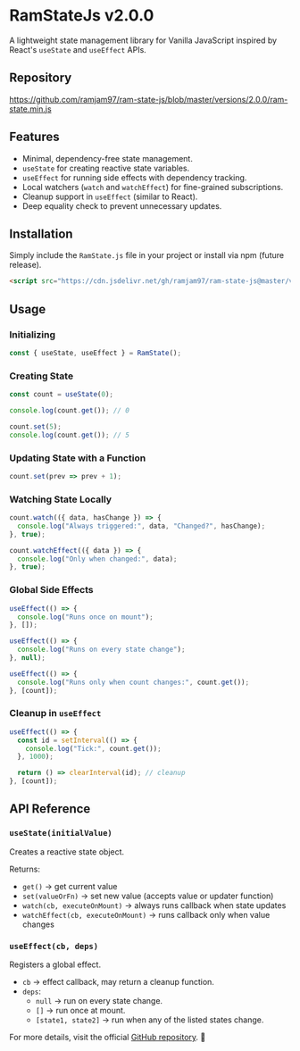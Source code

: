 # RamStateJs v2.0.0

A lightweight state management library for Vanilla JavaScript inspired by React's `useState` and `useEffect` APIs.

## Repository
https://github.com/ramjam97/ram-state-js/blob/master/versions/2.0.0/ram-state.min.js

## Features
- Minimal, dependency-free state management.
- `useState` for creating reactive state variables.
- `useEffect` for running side effects with dependency tracking.
- Local watchers (`watch` and `watchEffect`) for fine-grained subscriptions.
- Cleanup support in `useEffect` (similar to React).
- Deep equality check to prevent unnecessary updates.

## Installation
Simply include the `RamState.js` file in your project or install via npm (future release).

```html
<script src="https://cdn.jsdelivr.net/gh/ramjam97/ram-state-js@master/versions/2.0.0/ram-state.min.js"></script>
```

## Usage

### Initializing
```js
const { useState, useEffect } = RamState();
```

### Creating State
```js
const count = useState(0);

console.log(count.get()); // 0

count.set(5);
console.log(count.get()); // 5
```

### Updating State with a Function
```js
count.set(prev => prev + 1);
```

### Watching State Locally
```js
count.watch(({ data, hasChange }) => {
  console.log("Always triggered:", data, "Changed?", hasChange);
}, true);

count.watchEffect(({ data }) => {
  console.log("Only when changed:", data);
}, true);
```

### Global Side Effects
```js
useEffect(() => {
  console.log("Runs once on mount");
}, []);

useEffect(() => {
  console.log("Runs on every state change");
}, null);

useEffect(() => {
  console.log("Runs only when count changes:", count.get());
}, [count]);
```

### Cleanup in `useEffect`
```js
useEffect(() => {
  const id = setInterval(() => {
    console.log("Tick:", count.get());
  }, 1000);

  return () => clearInterval(id); // cleanup
}, [count]);
```

## API Reference

### `useState(initialValue)`
Creates a reactive state object.

Returns:
- `get()` → get current value
- `set(valueOrFn)` → set new value (accepts value or updater function)
- `watch(cb, executeOnMount)` → always runs callback when state updates
- `watchEffect(cb, executeOnMount)` → runs callback only when value changes

### `useEffect(cb, deps)`
Registers a global effect.

- `cb` → effect callback, may return a cleanup function.
- `deps`:
  - `null` → run on every state change.
  - `[]` → run once at mount.
  - `[state1, state2]` → run when any of the listed states change.




For more details, visit the official [GitHub repository](https://github.com/ramjam97/ram-state-js). 🚀
